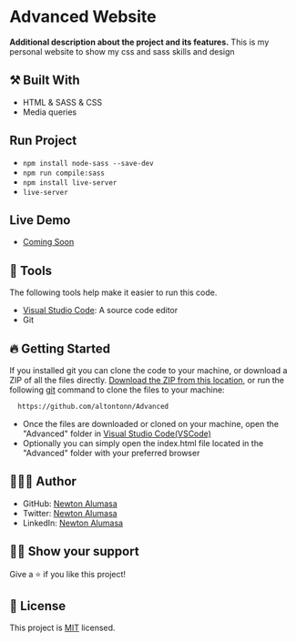 # Advanced Website

**Additional description about the project and its features.**
This is my personal website to show my css and sass skills and design


## ⚒️ Built With

- HTML & SASS & CSS 
- Media queries

## Run Project

- `npm install node-sass --save-dev`
- `npm run compile:sass`
- `npm install live-server`
- `live-server`

## Live Demo
- [Coming Soon]()

## 🧰 Tools

The following tools help make it easier to run this code.

- [Visual Studio Code](https://code.visualstudio.com/): A source code editor
- Git

## 🔥 Getting Started

If you installed git you can clone the code to your machine, or download a ZIP of all the files directly.
[Download the ZIP from this location](https://github.com/altontonn/Advanced/archive/refs/heads/master.zip), or run the following [git](https://git-scm.com/downloads) command to clone the files to your machine:

```bash
  https://github.com/altontonn/Advanced
```

- Once the files are downloaded or cloned on your machine, open the "Advanced" folder in [Visual Studio Code(VSCode)](https://code.visualstudio.com/)
- Optionally you can simply open the index.html file located in the "Advanced" folder with your preferred browser

## 🙎🏾‍♂️ Author

- GitHub: [Newton Alumasa](https://github.com/altontonn)
- Twitter: [Newton Alumasa](https://twitter.com/AlumasaNewton)
- LinkedIn: [Newton Alumasa](https://linkedin.com/in/NewtonAlumasa)

## 👊🏾 Show your support

Give a ⭐️ if you like this project!

## 📝 License

This project is [MIT](./LICENSE) licensed.
